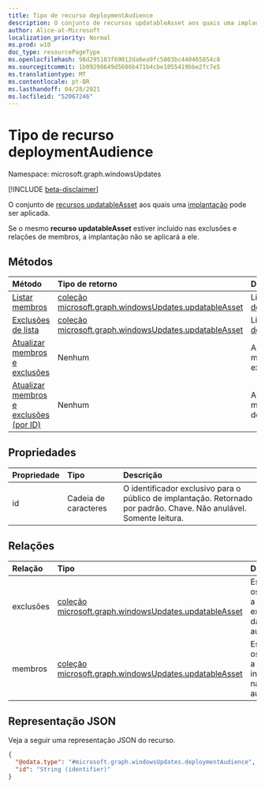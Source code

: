 ```yaml
---
title: Tipo de recurso deploymentAudience
description: O conjunto de recursos updatableAsset aos quais uma implantação pode ser aplicada.
author: Alice-at-Microsoft
localization_priority: Normal
ms.prod: w10
doc_type: resourcePageType
ms.openlocfilehash: 98d295183f69012da6ea9fc5803bc440465854c8
ms.sourcegitcommit: 1b09298649d5606b471b4cbe1055419bbe2fc7e5
ms.translationtype: MT
ms.contentlocale: pt-BR
ms.lasthandoff: 04/28/2021
ms.locfileid: "52067246"
---
```

# <a name="deploymentaudience-resource-type"></a>Tipo de recurso deploymentAudience

Namespace: microsoft.graph.windowsUpdates

[!INCLUDE [beta-disclaimer](../../includes/beta-disclaimer.md)]

O conjunto de [recursos updatableAsset](../resources/windowsupdates-updatableasset.md) aos quais uma [implantação](../resources/windowsupdates-deployment.md) pode ser aplicada.

Se o mesmo **recurso updatableAsset** estiver  incluído nas exclusões e relações de membros, a implantação não se aplicará a ele. 

## <a name="methods"></a>Métodos
|Método|Tipo de retorno|Descrição|
|:---|:---|:---|
|[Listar membros](../api/windowsupdates-deploymentaudience-list-members.md)|[coleção microsoft.graph.windowsUpdates.updatableAsset](../resources/windowsupdates-updatableasset.md)|Listar membros da [deploymentAudience](../resources/windowsupdates-deploymentaudience.md).|
|[Exclusões de lista](../api/windowsupdates-deploymentaudience-list-exclusions.md)|[coleção microsoft.graph.windowsUpdates.updatableAsset](../resources/windowsupdates-updatableasset.md)|Listar exclusões da [deploymentAudience](../resources/windowsupdates-deploymentaudience.md).|
|[Atualizar membros e exclusões](../api/windowsupdates-deploymentaudience-updateaudience.md)|Nenhum|Adicionar ou remover membros e exclusões.|
|[Atualizar membros e exclusões (por ID)](../api/windowsupdates-deploymentaudience-updateaudiencebyid.md)|Nenhum|Adicione ou remova membros e exclusões do mesmo tipo.|

## <a name="properties"></a>Propriedades
|Propriedade|Tipo|Descrição|
|:---|:---|:---|
|id|Cadeia de caracteres|O identificador exclusivo para o público de implantação. Retornado por padrão. Chave. Não anulável. Somente leitura.|

## <a name="relationships"></a>Relações
|Relação|Tipo|Descrição|
|:---|:---|:---|
|exclusões|[coleção microsoft.graph.windowsUpdates.updatableAsset](../resources/windowsupdates-updatableasset.md)|Especifica os ativos a ser excluídos da audiência.|
|membros|[coleção microsoft.graph.windowsUpdates.updatableAsset](../resources/windowsupdates-updatableasset.md)|Especifica os ativos a ser incluídos na audiência.|

## <a name="json-representation"></a>Representação JSON
Veja a seguir uma representação JSON do recurso.
<!-- {
  "blockType": "resource",
  "keyProperty": "id",
  "@odata.type": "microsoft.graph.windowsUpdates.deploymentAudience",
  "openType": false
}
-->
``` json
{
  "@odata.type": "#microsoft.graph.windowsUpdates.deploymentAudience",
  "id": "String (identifier)"
}
```

